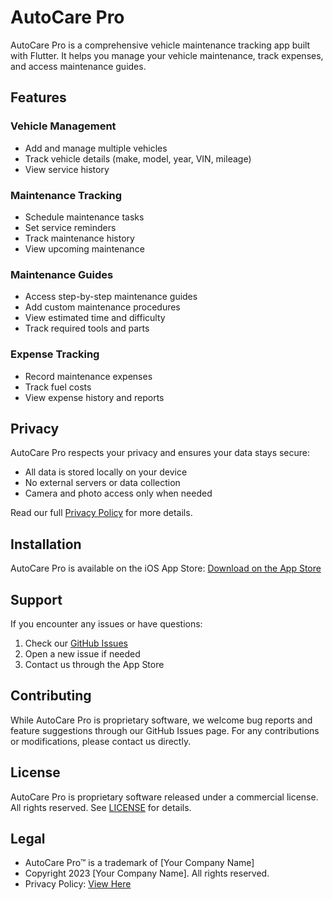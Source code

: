 # AutoCare Pro

AutoCare Pro is a comprehensive vehicle maintenance tracking app built with Flutter. It helps you manage your vehicle maintenance, track expenses, and access maintenance guides.

## Features

### Vehicle Management
- Add and manage multiple vehicles
- Track vehicle details (make, model, year, VIN, mileage)
- View service history

### Maintenance Tracking
- Schedule maintenance tasks
- Set service reminders
- Track maintenance history
- View upcoming maintenance

### Maintenance Guides
- Access step-by-step maintenance guides
- Add custom maintenance procedures
- View estimated time and difficulty
- Track required tools and parts

### Expense Tracking
- Record maintenance expenses
- Track fuel costs
- View expense history and reports

## Privacy

AutoCare Pro respects your privacy and ensures your data stays secure:
- All data is stored locally on your device
- No external servers or data collection
- Camera and photo access only when needed

Read our full [Privacy Policy](https://github.com/vgcman16/autocare-pro/blob/main/PRIVACY.md) for more details.

## Installation

AutoCare Pro is available on the iOS App Store:
[Download on the App Store](#) <!-- Add App Store link when available -->

## Support

If you encounter any issues or have questions:
1. Check our [GitHub Issues](https://github.com/vgcman16/autocare-pro/issues)
2. Open a new issue if needed
3. Contact us through the App Store

## Contributing

While AutoCare Pro is proprietary software, we welcome bug reports and feature suggestions through our GitHub Issues page. For any contributions or modifications, please contact us directly.

## License

AutoCare Pro is proprietary software released under a commercial license. All rights reserved. See [LICENSE](LICENSE) for details.

## Legal

- AutoCare Pro™ is a trademark of [Your Company Name]
- Copyright 2023 [Your Company Name]. All rights reserved.
- Privacy Policy: [View Here](https://github.com/vgcman16/autocare-pro/blob/main/PRIVACY.md)
